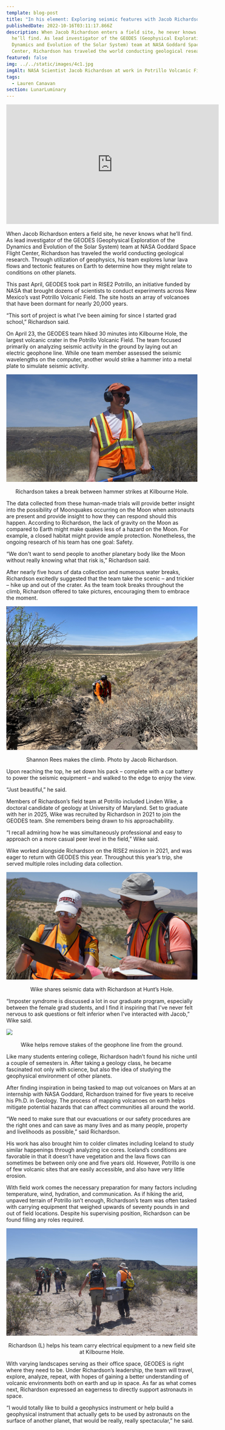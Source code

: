 ```yaml
---
template: blog-post
title: "In his element: Exploring seismic features with Jacob Richardson"
publishedDate: 2022-10-16T03:11:17.866Z
description: When Jacob Richardson enters a field site, he never knows what
  he’ll find. As lead investigator of the GEODES (Geophysical Exploration of the
  Dynamics and Evolution of the Solar System) team at NASA Goddard Space Flight
  Center, Richardson has traveled the world conducting geological research.
featured: false
img: ../../static/images/4c1.jpg
imgAlt: NASA Scientist Jacob Richardson at work in Potrillo Volcanic Field, April 2022
tags:
  - Lauren Canavan
section: LunarLuminary
---
```


<iframe width="560" height="315" src="https://www.youtube.com/embed/CngECav3NtY" title="YouTube video player" frameborder="0" allow="accelerometer; autoplay; clipboard-write; encrypted-media; gyroscope; picture-in-picture; web-share" allowfullscreen></iframe>

When Jacob Richardson enters a field site, he never knows what he’ll find. As lead investigator of the GEODES (Geophysical Exploration of the Dynamics and Evolution of the Solar System) team at NASA Goddard Space Flight Center, Richardson has traveled the world conducting geological research. Through utilization of geophysics, his team explores lunar lava flows and tectonic features on Earth to determine how they might relate to conditions on other planets. 

This past April, GEODES took part in RISE2 Potrillo, an initiative funded by NASA that brought dozens of scientists to conduct experiments across New Mexico’s vast Potrillo Volcanic Field. The site hosts an array of volcanoes that have been dormant for nearly 20,000 years.  

“This sort of project is what I’ve been aiming for since I started grad school,” Richardson said. 

On April 23, the GEODES team hiked 30 minutes into Kilbourne Hole, the largest volcanic crater in the Potrillo Volcanic Field. The team focused primarily on analyzing seismic activity in the ground by laying out an electric geophone line. While one team member assessed the seismic wavelengths on the computer, another would strike a hammer into a metal plate to simulate seismic activity. 

![](../../static/images/4c2.jpg)

<figcaption class="rr-caption" align="center">Richardson takes a break between hammer strikes at Kilbourne Hole.</figcaption>

The data collected from these human-made trials will provide better insight into the possibility of Moonquakes occurring on the Moon when astronauts are present and provide insight to how they can respond should this happen. According to Richardson, the lack of gravity on the Moon as compared to Earth might make quakes less of a hazard on the Moon. For example, a closed habitat might provide ample protection. Nonetheless, the ongoing research of his team has one goal: Safety. 

“We don't want to send people to another planetary body like the Moon without really knowing what that risk is,” Richardson said. 

After nearly five hours of data collection and numerous water breaks, Richardson excitedly suggested that the team take the scenic – and trickier – hike up and out of the crater. As the team took breaks throughout the climb, Richardson offered to take pictures, encouraging them to embrace the moment.

![](../../static/images/4c3.jpg)

<figcaption class="rr-caption" align="center">Shannon Rees makes the climb. Photo by Jacob Richardson.</figcaption>

Upon reaching the top, he set down his pack – complete with a car battery to power the seismic equipment – and walked to the edge to enjoy the view. 

“Just beautiful,” he said. 

Members of Richardson’s field team at Potrillo included Linden Wike, a doctoral candidate of geology at University of Maryland. Set to graduate with her in 2025, Wike was recruited by Richardson in 2021 to join the GEODES team. She remembers being drawn to his approachability.

“I recall admiring how he was simultaneously professional and easy to approach on a more casual peer level in the field,” Wike said. 

Wike worked alongside Richardson on the RISE2 mission in 2021, and was eager to return with GEODES this year. Throughout this year’s trip, she served multiple roles including data collection.

![](../../static/images/4c4.jpg)

<figcaption class="rr-caption" align="center">Wike shares seismic data with Richardson at Hunt’s Hole. </figcaption>

“Imposter syndrome is discussed a lot in our graduate program, especially between the female grad students, and I find it inspiring that I've never felt nervous to ask questions or felt inferior when I've interacted with Jacob,” Wike said. 

![](../../static/images/4c5.png)

<figcaption class="rr-caption" align="center">Wike helps remove stakes of the geophone line from the ground. </figcaption>

Like many students entering college, Richardson hadn’t found his niche until a couple of semesters in. After taking a geology class, he became fascinated not only with science, but also the idea of studying the geophysical environment of other planets. 

After finding inspiration in being tasked to map out volcanoes on Mars at an internship with NASA Goddard, Richardson trained for five years to receive his Ph.D. in Geology. The process of mapping volcanoes on earth helps mitigate potential hazards that can affect communities all around the world. 

“We need to make sure that our evacuations or our safety procedures are the right ones and can save as many lives and as many people, property and livelihoods as possible,” said Richardson. 

His work has also brought him to colder climates including Iceland to study similar happenings through analyzing ice cores. Iceland’s conditions are favorable in that it doesn’t have vegetation and the lava flows can sometimes be between only one and five years old. However, Potrillo is one of few volcanic sites that are easily accessible, and also have very little erosion. 

With field work comes the necessary preparation for many factors including temperature, wind, hydration, and communication. As if hiking the arid, unpaved terrain of Potrillo isn’t enough, Richardson’s team was often tasked with carrying equipment that weighed upwards of seventy pounds in and out of field locations. Despite his supervising position, Richardson can be found filling any roles required. 

![](../../static/images/4c6.jpg)

<figcaption class="rr-caption" align="center">Richardson (L) helps his team carry electrical equipment to a new field site at Kilbourne Hole.</figcaption>

With varying landscapes serving as their office space, GEODES is right where they need to be. Under Richardson’s leadership, the team will travel, explore, analyze, repeat, with hopes of gaining a better understanding of volcanic environments both on earth and up in space. As far as what comes next, Richardson expressed an eagerness to directly support astronauts in space. 

“I would totally like to build a geophysics instrument or help build a geophysical instrument that actually gets to be used by astronauts on the surface of another planet, that would be really, really spectacular,” he said.